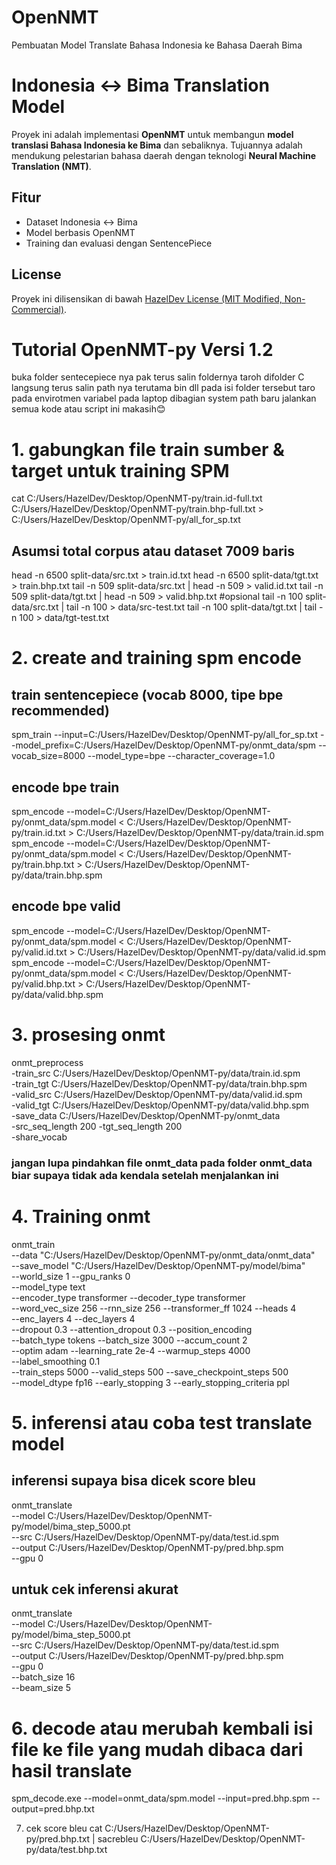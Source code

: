 # OpenNMT
Pembuatan Model Translate Bahasa Indonesia ke Bahasa Daerah Bima

# Indonesia ↔ Bima Translation Model

Proyek ini adalah implementasi **OpenNMT** untuk membangun **model translasi Bahasa Indonesia ke Bima** 
dan sebaliknya. Tujuannya adalah mendukung pelestarian bahasa daerah dengan teknologi **Neural Machine Translation (NMT)**.

## Fitur
- Dataset Indonesia ↔ Bima
- Model berbasis OpenNMT
- Training dan evaluasi dengan SentencePiece

## License
Proyek ini dilisensikan di bawah [HazelDev License (MIT Modified, Non-Commercial)](./LICENSE).

# Tutorial OpenNMT-py Versi 1.2

buka folder sentecepiece nya pak terus salin foldernya taroh difolder C langsung terus salin path nya terutama bin dll pada isi folder tersebut taro pada envirotmen variabel pada laptop dibagian system path baru jalankan semua kode atau script ini makasih😊

# 1. gabungkan file train sumber & target untuk training SPM
cat C:/Users/HazelDev/Desktop/OpenNMT-py/train.id-full.txt C:/Users/HazelDev/Desktop/OpenNMT-py/train.bhp-full.txt > C:/Users/HazelDev/Desktop/OpenNMT-py/all_for_sp.txt

## Asumsi total corpus atau dataset 7009 baris
head -n 6500 split-data/src.txt > train.id.txt 
head -n 6500 split-data/tgt.txt > train.bhp.txt
tail -n 509 split-data/src.txt | head -n 509 > valid.id.txt 
tail -n 509 split-data/tgt.txt | head -n 509 > valid.bhp.txt
#opsional
tail -n 100 split-data/src.txt | tail -n 100 > data/src-test.txt 
tail -n 100 split-data/tgt.txt | tail -n 100 > data/tgt-test.txt

# 2. create and training spm encode
## train sentencepiece (vocab 8000, tipe bpe recommended)
spm_train --input=C:/Users/HazelDev/Desktop/OpenNMT-py/all_for_sp.txt --model_prefix=C:/Users/HazelDev/Desktop/OpenNMT-py/onmt_data/spm --vocab_size=8000 --model_type=bpe --character_coverage=1.0

## encode bpe train
spm_encode --model=C:/Users/HazelDev/Desktop/OpenNMT-py/onmt_data/spm.model < C:/Users/HazelDev/Desktop/OpenNMT-py/train.id.txt  > C:/Users/HazelDev/Desktop/OpenNMT-py/data/train.id.spm
spm_encode --model=C:/Users/HazelDev/Desktop/OpenNMT-py/onmt_data/spm.model < C:/Users/HazelDev/Desktop/OpenNMT-py/train.bhp.txt  > C:/Users/HazelDev/Desktop/OpenNMT-py/data/train.bhp.spm

## encode bpe valid
spm_encode --model=C:/Users/HazelDev/Desktop/OpenNMT-py/onmt_data/spm.model < C:/Users/HazelDev/Desktop/OpenNMT-py/valid.id.txt  > C:/Users/HazelDev/Desktop/OpenNMT-py/data/valid.id.spm
spm_encode --model=C:/Users/HazelDev/Desktop/OpenNMT-py/onmt_data/spm.model < C:/Users/HazelDev/Desktop/OpenNMT-py/valid.bhp.txt  > C:/Users/HazelDev/Desktop/OpenNMT-py/data/valid.bhp.spm

# 3. prosesing onmt
onmt_preprocess \
  -train_src C:/Users/HazelDev/Desktop/OpenNMT-py/data/train.id.spm \
  -train_tgt C:/Users/HazelDev/Desktop/OpenNMT-py/data/train.bhp.spm \
  -valid_src C:/Users/HazelDev/Desktop/OpenNMT-py/data/valid.id.spm \
  -valid_tgt C:/Users/HazelDev/Desktop/OpenNMT-py/data/valid.bhp.spm \
  -save_data C:/Users/HazelDev/Desktop/OpenNMT-py/onmt_data \
  -src_seq_length 200 -tgt_seq_length 200 \
  -share_vocab

### jangan lupa pindahkan file onmt_data pada folder onmt_data biar supaya tidak ada kendala setelah menjalankan ini

# 4. Training onmt 
onmt_train \
  --data "C:/Users/HazelDev/Desktop/OpenNMT-py/onmt_data/onmt_data" \
  --save_model "C:/Users/HazelDev/Desktop/OpenNMT-py/model/bima" \
  --world_size 1 --gpu_ranks 0 \
  --model_type text \
  --encoder_type transformer --decoder_type transformer \
  --word_vec_size 256 --rnn_size 256 --transformer_ff 1024 --heads 4 \
  --enc_layers 4 --dec_layers 4 \
  --dropout 0.3 --attention_dropout 0.3 --position_encoding \
  --batch_type tokens --batch_size 3000 --accum_count 2 \
  --optim adam --learning_rate 2e-4 --warmup_steps 4000 \
  --label_smoothing 0.1 \
  --train_steps 5000 --valid_steps 500 --save_checkpoint_steps 500 \
  --model_dtype fp16 --early_stopping 3 --early_stopping_criteria ppl

# 5. inferensi atau coba test translate model
## inferensi supaya bisa dicek score bleu
onmt_translate \
  --model C:/Users/HazelDev/Desktop/OpenNMT-py/model/bima_step_5000.pt \
  --src C:/Users/HazelDev/Desktop/OpenNMT-py/data/test.id.spm \
  --output C:/Users/HazelDev/Desktop/OpenNMT-py/pred.bhp.spm \
  --gpu 0
  
## untuk cek inferensi akurat
onmt_translate \
  --model C:/Users/HazelDev/Desktop/OpenNMT-py/model/bima_step_5000.pt \
  --src C:/Users/HazelDev/Desktop/OpenNMT-py/data/test.id.spm \
  --output C:/Users/HazelDev/Desktop/OpenNMT-py/pred.bhp.spm \
  --gpu 0 \
  --batch_size 16 \
  --beam_size 5
  
# 6. decode atau merubah kembali isi file ke file yang mudah dibaca dari hasil translate
spm_decode.exe --model=onmt_data/spm.model --input=pred.bhp.spm --output=pred.bhp.txt

7. cek score bleu
cat C:/Users/HazelDev/Desktop/OpenNMT-py/pred.bhp.txt | sacrebleu C:/Users/HazelDev/Desktop/OpenNMT-py/data/test.bhp.txt
